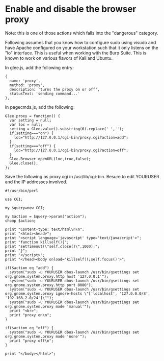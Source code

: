# Enable and disable the browser proxy

Note: this is one of those actions which falls into the "dangerous" category.

Following assumes that you know how to configure sudo using visudo and have Apache configured on your workstation such that it only listens on the "lo" interface. This is useful when working with the Burp Suite.  This is known to work on various flavors of Kali and Ubuntu.

In glee.js, add the following entry:

	{
	  name: 'proxy',
	  method: 'proxy',
	  description: 'turns the proxy on or off',
	  statusText: 'sending command...'
  	},

In pagecmds.js, add the following:

	Glee.proxy = function() {
	  var setting = null;
	  var loc = null;
	  setting = Glee.value().substring(6).replace(' ','');
	  if(setting==="on") {
	    loc="http://127.0.0.1/cgi-bin/proxy.cgi?action=add";
	  }
	  if(setting==="off") {
	    loc="http://127.0.0.1/cgi-bin/proxy.cgi?action=off";
	  }
	  Glee.Browser.openURL(loc,true,false);
	  Glee.close();
	};

Save the following as proxy.cgi in /usr/lib/cgi-bin.  Besure to edit YOURUSER and the IP addresses involved.


	#!/usr/bin/perl
	
	use CGI;
	
	my $query=new CGI;
	
	my $action = $query->param("action");
	chomp $action;
	
	print "Content-type: text/html\n\n";
	print "<html><head>";
	print "<script language='javascript' type='text/javascript'>";
	print "function killself(){";
	print "setTimeout(\"self.close()\",1000);";
	print "}";
	print "</script>";
	print "</head><body onload='killself();self.focus()'>";
	
	if($action eq "add") {
	  system("sudo -u YOURUSER dbus-launch /usr/bin/gsettings set org.gnome.system.proxy.http host '127.0.0.1'");
	  system("sudo -u YOURUSER dbus-launch /usr/bin/gsettings set org.gnome.system.proxy.http port 8080");
	  system("sudo -u YOURUSER dbus-launch /usr/bin/gsettings set org.gnome.system.proxy ignore-hosts \"['localhost', '127.0.0.0/8', '192.168.2.0/24']\"");
	  system("sudo -u YOURUSER dbus-launch /usr/bin/gsettings set org.gnome.system.proxy mode 'manual'");
	  print "<br>";
	  print "proxy on\n";
	}
	
	if($action eq "off") {
	  system("sudo -u YOURUSER dbus-launch /usr/bin/gsettings set org.gnome.system.proxy mode 'none'");
	  print "proxy off\n";
	}
	
	print "</body></html>";
